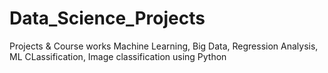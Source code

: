# Data_Science_Projects
Projects &amp; Course works 
Machine Learning, Big Data, Regression Analysis, ML CLassification, Image classification using Python
